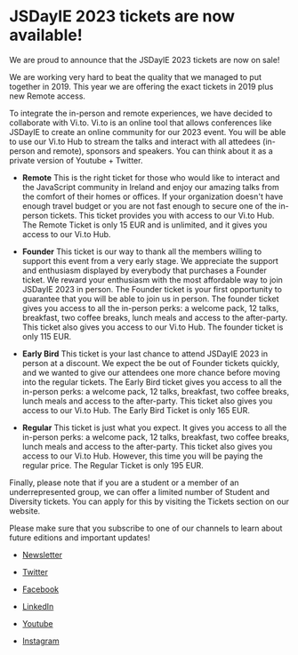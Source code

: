 # JSDayIE 2023 tickets are now available!

We are proud to announce that the JSDayIE 2023 tickets are now on sale!

We are working very hard to beat the quality that we managed to put together in 2019. This year we are offering the exact tickets in 2019 plus new Remote access.

To integrate the in-person and remote experiences, we have decided to collaborate with Vi.to. Vi.to is an online tool that allows conferences like JSDayIE to create an online community for our 2023 event. You will be able to use our Vi.to Hub to stream the talks and interact with all attedees (in-person and remote), sponsors and speakers. You can think about it as a private version of Youtube + Twitter.

- **Remote** This is the right ticket for those who would like to interact and the JavaScript community in Ireland and enjoy our amazing talks from the comfort of their homes or offices. If your organization doesn't have enough travel budget or you are not fast enough to secure one of the in-person tickets. This ticket provides you with access to our Vi.to Hub. The Remote Ticket is only 15 EUR and is unlimited, and it gives you access to our Vi.to Hub.

- **Founder** This ticket is our way to thank all the members willing to support this event from a very early stage. We appreciate the support and enthusiasm displayed by everybody that purchases a Founder ticket. We reward your enthusiasm with the most affordable way to join JSDayIE 2023 in person. The Founder ticket is your first opportunity to guarantee that you will be able to join us in person. The founder ticket gives you access to all the in-person perks: a welcome pack, 12 talks, breakfast, two coffee breaks, lunch meals and access to the after-party. This ticket also gives you access to our Vi.to Hub. The founder ticket is only 115 EUR.

- **Early Bird** This ticket is your last chance to attend JSDayIE 2023 in person at a discount. We expect the be out of Founder tickets quickly, and we wanted to give our attendees one more chance before moving into the regular tickets. The Early Bird ticket gives you access to all the in-person perks: a welcome pack, 12 talks, breakfast, two coffee breaks, lunch meals and access to the after-party. This ticket also gives you access to our Vi.to Hub. The Early Bird Ticket is only 165 EUR.

- **Regular** This ticket is just what you expect. It gives you access to all the in-person perks: a welcome pack, 12 talks, breakfast, two coffee breaks, lunch meals and access to the after-party. This ticket also gives you access to our Vi.to Hub. However, this time you will be paying the regular price. The Regular Ticket is only 195 EUR.

Finally, please note that if you are a student or a member of an underrepresented group, we can offer a limited number of Student and Diversity tickets. You can apply for this by visiting the Tickets section on our website.

Please make sure that you subscribe to one of our channels to learn about future editions and important updates!

- [Newsletter](/newsletter)

- [Twitter](https://twitter.com/JSDayIE)

- [Facebook](https://www.facebook.com/Jsdayie-336263463661254)

- [LinkedIn](https://www.linkedin.com/company/jsdayie)

- [Youtube](https://www.youtube.com/channel/UC6CFGCJjA9GsOwZehQjfarQ)

- [Instagram](https://www.instagram.com/jsdayie/)
